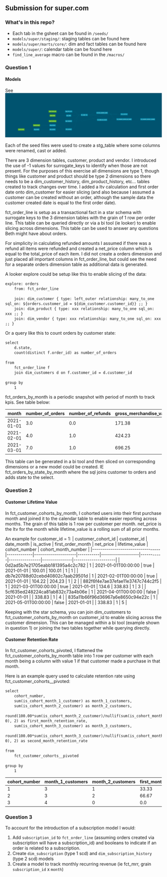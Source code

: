 ## Submission for super.com

### What's in this repo?

- Each tab in the gsheet can be found in `/seeds/`
- `models/super/staging/`: staging tables can be found here
- `models/super/marts/core/`: dim and fact tables can be found here
- `models/super/`: calendar table can be found here
- `find_line_average` macro can be found in the `/macros/`

### Question 1

#### Models

See ![DAG](https://github.com/maxlee85/super/blob/main/etc/dag.png)

Each of the seed files were used to create a stg_table where some columns were renamed, cast or added.

There are 3 dimension tables, customer, product and vendor. I introduced the use of -1 values for surrogate_keys to identify when those are not present. For the purposes of this exercise all dimensions are type 1, though things like customer and product should be type 2 dimensions so there needs to be a dim_customer_history, dim_product_history, etc... tables created to track changes over time. I added a ltv calculation and first order date onto dim_customer for easier slicing (and also because I assumed a customer can be created without an order, although the sample data the customer created date is equal to the first order date).

fct_order_line is setup as a transactional fact in a star schema with surrogate keys to the 3 dimension tables with the grain of 1 row per order line. This table can be queried directly or via a bi tool (ie looker) to enable slicing across dimensions. This table can be used to answer any questions Beth might have about orders.

For simplicity in calculating refunded amounts I assumed if there was a refund all items were refunded and created a net_price column which is equal to the total_price of each item.
I did not create a orders dimension and just placed all important columns in fct_order_line, but could see the need for a separate orders dimension table as additional data is generated.

A looker explore could be setup like this to enable slicing of the data:
```
explore: orders
    from: fct_order_line

    join: dim_customer { type: left_outer relationship: many_to_one sql_on: ${orders.customer_id = ${dim_customer.customer_id}} ;; }
    join: dim_product { type: xxx relationship: many_to_one sql_on: xxx ;; }
    join: dim_vendor { type: xxx relationship: many_to_one sql_on: xxx ;; }
```

Or a query like this to count orders by customer state:
```
select
    d.state,
    count(distinct f.order_id) as number_of_orders

from
    fct_order_line f
    join dim_customers d on f.customer_id = d.customer_id

group by
    1
```

fct_orders_by_month is a periodic snapshot with period of month to track kpis. See table below:

| month      | number_of_orders | number_of_refunds | gross_merchandise_value | average_order_value | average_basket_size | active_customers |
|------------|------------------|-------------------|-------------------------|---------------------|---------------------|------------------|
| 2021-01-01 | 3.0              | 0.0               | 171.38                  | 57.13               | 2.0                 | 3.0              |
| 2021-02-01 | 4.0              | 1.0               | 424.23                  | 106.06              | 2.25                | 4.0              |
| 2021-03-01 | 7.0              | 1.0               | 696.25                  | 99.46               | 3.14                | 7.0              |

This table can be generated in a bi tool and then sliced on corresponding dimensions or a new model could be created. IE fct_orders_by_state_by_month where the sql joins customer to orders and adds state to the select.



### Question 2

#### Customer Lifetime Value

In fct_customer_cohorts_by_month, I cohorted users into their first purchase month and joined it to the calendar table to enable easier reporting across months. The grain of this table is 1 row per customer per month.
net_price is the ltv for the month while lifetime_value is a rolling sum of all prior months.

An example for customer_id = 1:
| customer_cohort_id               | customer_id | date_month          | is_active | first_order_month | net_price | lifetime_value | cohort_number | cohort_month_number |
|----------------------------------|-------------|---------------------|-----------|-------------------|-----------|----------------|---------------|---------------------|
| 0d2ad5b7e21705eabb181395a4c2c782 | 1           | 2021-01-01T00:00:00 | true      | 2021-01-01        | 100.01    | 100.01         | 1             | 1                   |
| db7e20788d02cebd40802c7aab29501d | 1           | 2021-02-01T00:00:00 | true      | 2021-01-01        | 104.22    | 204.23         | 1             | 2                   |
| 882f6f4e7ae37efae11e3747c744c2f5 | 1           | 2021-03-01T00:00:00 | true      | 2021-01-01        | 134.6     | 338.83         | 1             | 3                   |
| 5cf635ed248224ca81ab832c73a4b06e | 1           | 2021-04-01T00:00:00 | false     | 2021-01-01        |           | 338.83         | 1             | 4                   |
| 835a11b66f96d36967a6e8650c94e22c | 1           | 2021-05-01T00:00:00 | false     | 2021-01-01        |           | 338.83         | 1             | 5                   |

Keeping with the star schema, you can join dim_customers to fct_customer_cohorts_by_month on customer_id to enable slicing across the customer dimension. This can be managed within a bi tool (example shown in question 1) or joining the two tables together while querying directly.

#### Customer Retention Rate

In fct_customer_cohorts_pivoted, I flattened the fct_customer_cohorts_by_month table into 1 row per customer with each month being a column with value 1 if that customer made a purchase in that month.

Here is an example query used to calculate retention rate using fct_customer_cohorts__pivoted:
```
select
    cohort_number,
    sum(is_cohort_month_1_customer) as month_1_customers,
    sum(is_cohort_month_2_customer) as month_2_customers,
    round(100.00*sum(is_cohort_month_2_customer)/nullif(sum(is_cohort_month_1_customer), 0), 2) as first_month_retention_rate,
    sum(is_cohort_month_3_customer) as month_3_customers,
    round(100.00*sum(is_cohort_month_3_customer)/nullif(sum(is_cohort_month_1_customer), 0), 2) as second_month_retention_rate

from
    fct_customer_cohorts__pivoted

group by
    1
```

| cohort_number | month_1_customers | month_2_customers | first_month_retention_rate | month_3_customers | second_month_retention_rate |
|---------------|-------------------|-------------------|----------------------------|-------------------|-----------------------------|
| 1             | 3                 | 1                 | 33.33                      | 1                 | 33.33                       |
| 2             | 3                 | 2                 | 66.67                      | 0                 | 0.0                         |
| 3             | 4                 | 0                 | 0.0                        | 0                 | 0.0                         |

### Question 3

To account for the introduction of a subscription model I would:

1. Add `subscription_id` to `fct_order_line` (assuming orders created via subscription will have a subscription_id) and booleans to indicate if an order is related to a subscription.
2. Create `dim_subscription` (type 1 scd) and `dim_subscription_history` (type 2 scd) models
3. Create a model to track monthly recurring revenue (ie fct_mrr, grain `subscription_id` x `month`)
